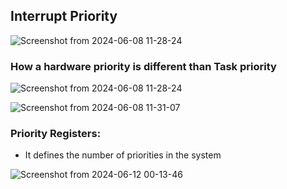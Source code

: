 ## Interrupt Priority



![Screenshot from 2024-06-08 11-28-24](https://github.com/PranabNandy/FreeRTOS/assets/34576104/7ee9c94a-e259-4342-9b61-edb3f3a795d4)

### How a hardware priority is different than Task priority

![Screenshot from 2024-06-08 11-28-24](https://github.com/PranabNandy/FreeRTOS/assets/34576104/2e66bdae-4fe3-45a3-8efc-512271abbbf1)


![Screenshot from 2024-06-08 11-31-07](https://github.com/PranabNandy/FreeRTOS/assets/34576104/e6e165e9-18f2-4266-824f-5d656d3263d4)

### Priority Registers:
- It defines the number of priorities in the system
  
![Screenshot from 2024-06-12 00-13-46](https://github.com/PranabNandy/FreeRTOS/assets/34576104/8ec5ed8f-111e-42f5-961a-acab6e50f5ad)
